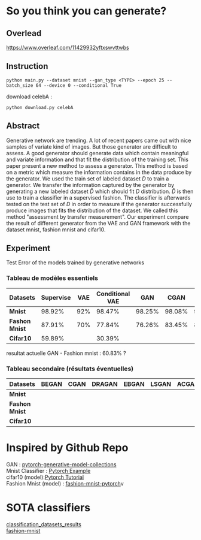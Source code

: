 # So you think you can generate?


## Overlead
https://www.overleaf.com/11429932yftxswvttwbs

## Instruction

```
python main.py --dataset mnist --gan_type <TYPE> --epoch 25 --batch_size 64 --device 0 --conditional True
```

download celebA :
```
python download.py celebA
```

## Abstract

Generative network are trending. A lot of recent papers came out with nice samples of variate kind of images. But those generator are difficult to assess. A good generator should generate data which contain meaningful and variate information and that fit the distribution of the training set. This paper present a new method to assess a generator. This method is based on a metric which measure the information contains in the data produce by the generator. We used the train set of labeled dataset $D$ to train a generator. We transfer the information captured by the generator by generating a new labeled dataset $\hat{D}$ which should fit $D$ distribution. $\hat{D}$ is then use to train a classifier in a supervised fashion. The classifier is afterwards tested on the test set of $D$ in order to measure if the generator successfully produce images that fits the distribution of the dataset. We called this method "assessment by transfer measurement". Our experiment compare the result of different generator from the VAE and GAN framework with the dataset mnist, fashion mnist and cifar10.

## Experiment

Test Error of the models trained by generative networks

### Tableau de modèles essentiels

| Datasets          | Supervise | VAE  | Conditional VAE | GAN  | CGAN | WGAN | Conditional WGAN |
|-------------------|-----------|------|---------------- |------|------|------|------------------|
| **Mnist**         |  98.92%   |  92% |     98.47%      |98.25%|98.08%|98.49%|                  |
| **Fashon Mnist**  |  87.91%   |  70% |     77.84%      |76.26%|83.45%|86.18%|                  |
|  **Cifar10**      |  59.89%   |      |     30.39%      |      |      |      |                  |

resultat actuelle GAN - Fashion mnist : 60.83% ?

### Tableau secondaire (résultats éventuelles)

| Datasets          | BEGAN  | CGAN | DRAGAN | EBGAN | LSGAN | ACGAN | InfoGAN |
|-------------------|--------|------|--------|-------|-------|-------|---------|
| **Mnist**         |        |      |        |       |       |       |         |
| **Fashon Mnist**  |        |      |        |       |       |       |         |
| **Cifar10**       |        |      |        |       |       |       |         |



# Inspired by Github Repo

GAN : [pytorch-generative-model-collections](https://github.com/znxlwm/pytorch-generative-model-collections) <br>
Mnist Classifier : [Pytorch Example](https://github.com/pytorch/examples/tree/master/mnist) <br>
cifar10 (model):[Pytorch Tutorial](https://github.com/pytorch/tutorials)<br>
Fashion Mnist (model) : [fashion-mnist-pytorch](https://github.com/mayurbhangale/fashion-mnist-pytorch/blob/master/CNN_Fashion_MNIST.ipynb)v


# SOTA classifiers
[classification_datasets_results](http://rodrigob.github.io/are_we_there_yet/build/classification_datasets_results.html)<br>
[fashion-mnist](https://github.com/zalandoresearch/fashion-mnist)<br>
